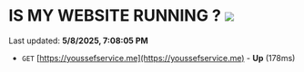 # IS MY WEBSITE RUNNING ? [![](https://img.shields.io/static/v1?label=Sponsor&message=%E2%9D%A4&logo=GitHub&color=%23fe8e86)](https://github.com/sponsors/Youssef-Lehmam)

Last updated: **5/8/2025, 7:08:05 PM**

- `GET` [https://youssefservice.me](https://youssefservice.me) - **Up** (178ms)
